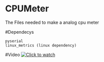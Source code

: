# CPUMeter
The Files needed to make a analog cpu meter

#Dependecys
```
pyserial
linux_metrics (linux dependency)
```

#Video
[![Click to watch](http://img.youtube.com/vi/fUDZ37M79Zs/0.jpg)](http://www.youtube.com/watch?v=fUDZ37M79Zs "Volt meter CPU monitor ")
